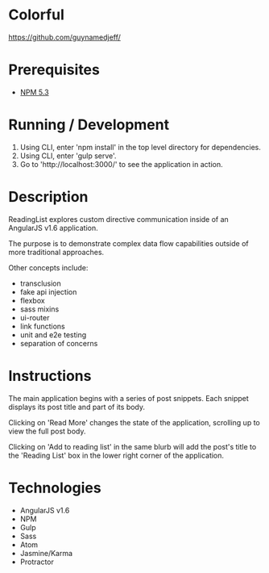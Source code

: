 # Colorful

https://github.com/guynamedjeff/

# Prerequisites

* [NPM 5.3](https://www.npmjs.com/package/download)

# Running / Development

1. Using CLI, enter 'npm install' in the top level directory for dependencies.
2. Using CLI, enter 'gulp serve'.
3. Go to 'http://localhost:3000/' to see the application in action.

# Description

ReadingList explores custom directive communication inside of an AngularJS v1.6 application.

The purpose is to demonstrate complex data flow capabilities outside of more traditional approaches.

Other concepts include:

* transclusion
* fake api injection
* flexbox
* sass mixins
* ui-router
* link functions
* unit and e2e testing
* separation of concerns

# Instructions

The main application begins with a series of post snippets. Each snippet displays its post title and part of its body.

Clicking on 'Read More' changes the state of the application, scrolling up to view the full post body.

Clicking on 'Add to reading list' in the same blurb will add the post's title to the 'Reading List' box in the lower right corner of the application.

# Technologies

* AngularJS v1.6
* NPM
* Gulp
* Sass
* Atom
* Jasmine/Karma
* Protractor
